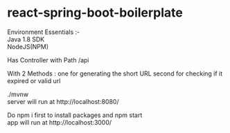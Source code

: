 # react-spring-boot-boilerplate

Environment Essentials :-<br>
Java 1.8 SDK<br>
NodeJS(NPM)<br>

Has Controller with Path /api

With 2 Methods :
one for generating the short URL
second for checking if it expired or valid url


./mvnw <br>
server will run at http://localhost:8080/

Do npm i first to install packages
and npm start <br>
app will run at http://localhost:3000/



